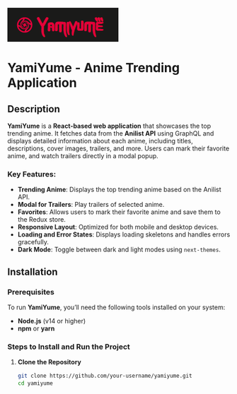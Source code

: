 ![alt text](image.png)

# YamiYume - Anime Trending Application

## Description

**YamiYume** is a **React-based web application** that showcases the top trending anime. It fetches data from the **Anilist API** using GraphQL and displays detailed information about each anime, including titles, descriptions, cover images, trailers, and more. Users can mark their favorite anime, and watch trailers directly in a modal popup.

### Key Features:

- **Trending Anime**: Displays the top trending anime based on the Anilist API.
- **Modal for Trailers**: Play trailers of selected anime.
- **Favorites**: Allows users to mark their favorite anime and save them to the Redux store.
- **Responsive Layout**: Optimized for both mobile and desktop devices.
- **Loading and Error States**: Displays loading skeletons and handles errors gracefully.
- **Dark Mode**: Toggle between dark and light modes using `next-themes`.

## Installation

### Prerequisites

To run **YamiYume**, you’ll need the following tools installed on your system:

- **Node.js** (v14 or higher)
- **npm** or **yarn**

### Steps to Install and Run the Project

1. **Clone the Repository**

   ```bash
   git clone https://github.com/your-username/yamiyume.git
   cd yamiyume
   ```
